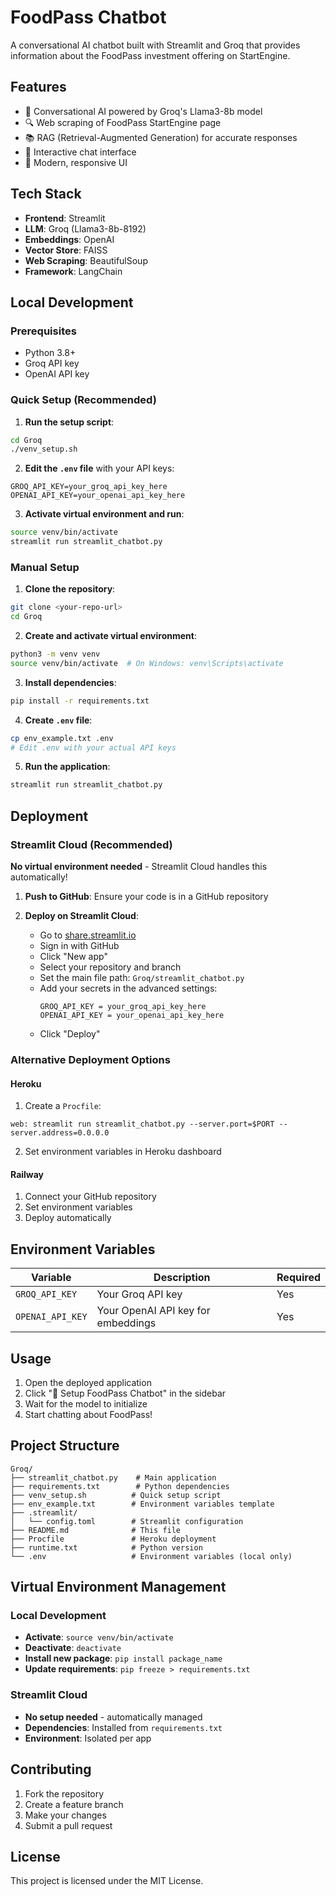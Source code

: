 # FoodPass Chatbot

A conversational AI chatbot built with Streamlit and Groq that provides information about the FoodPass investment offering on StartEngine.

## Features

- 🤖 Conversational AI powered by Groq's Llama3-8b model
- 🔍 Web scraping of FoodPass StartEngine page
- 📚 RAG (Retrieval-Augmented Generation) for accurate responses
- 💬 Interactive chat interface
- 🎨 Modern, responsive UI

## Tech Stack

- **Frontend**: Streamlit
- **LLM**: Groq (Llama3-8b-8192)
- **Embeddings**: OpenAI
- **Vector Store**: FAISS
- **Web Scraping**: BeautifulSoup
- **Framework**: LangChain

## Local Development

### Prerequisites

- Python 3.8+
- Groq API key
- OpenAI API key

### Quick Setup (Recommended)

1. **Run the setup script**:
```bash
cd Groq
./venv_setup.sh
```

2. **Edit the `.env` file** with your API keys:
```env
GROQ_API_KEY=your_groq_api_key_here
OPENAI_API_KEY=your_openai_api_key_here
```

3. **Activate virtual environment and run**:
```bash
source venv/bin/activate
streamlit run streamlit_chatbot.py
```

### Manual Setup

1. **Clone the repository**:
```bash
git clone <your-repo-url>
cd Groq
```

2. **Create and activate virtual environment**:
```bash
python3 -m venv venv
source venv/bin/activate  # On Windows: venv\Scripts\activate
```

3. **Install dependencies**:
```bash
pip install -r requirements.txt
```

4. **Create `.env` file**:
```bash
cp env_example.txt .env
# Edit .env with your actual API keys
```

5. **Run the application**:
```bash
streamlit run streamlit_chatbot.py
```

## Deployment

### Streamlit Cloud (Recommended)

**No virtual environment needed** - Streamlit Cloud handles this automatically!

1. **Push to GitHub**: Ensure your code is in a GitHub repository

2. **Deploy on Streamlit Cloud**:
   - Go to [share.streamlit.io](https://share.streamlit.io)
   - Sign in with GitHub
   - Click "New app"
   - Select your repository and branch
   - Set the main file path: `Groq/streamlit_chatbot.py`
   - Add your secrets in the advanced settings:
     ```
     GROQ_API_KEY = your_groq_api_key_here
     OPENAI_API_KEY = your_openai_api_key_here
     ```
   - Click "Deploy"

### Alternative Deployment Options

#### Heroku
1. Create a `Procfile`:
```
web: streamlit run streamlit_chatbot.py --server.port=$PORT --server.address=0.0.0.0
```

2. Set environment variables in Heroku dashboard

#### Railway
1. Connect your GitHub repository
2. Set environment variables
3. Deploy automatically

## Environment Variables

| Variable | Description | Required |
|----------|-------------|----------|
| `GROQ_API_KEY` | Your Groq API key | Yes |
| `OPENAI_API_KEY` | Your OpenAI API key for embeddings | Yes |

## Usage

1. Open the deployed application
2. Click "🚀 Setup FoodPass Chatbot" in the sidebar
3. Wait for the model to initialize
4. Start chatting about FoodPass!

## Project Structure

```
Groq/
├── streamlit_chatbot.py    # Main application
├── requirements.txt        # Python dependencies
├── venv_setup.sh          # Quick setup script
├── env_example.txt        # Environment variables template
├── .streamlit/
│   └── config.toml        # Streamlit configuration
├── README.md              # This file
├── Procfile               # Heroku deployment
├── runtime.txt            # Python version
└── .env                   # Environment variables (local only)
```

## Virtual Environment Management

### Local Development
- **Activate**: `source venv/bin/activate`
- **Deactivate**: `deactivate`
- **Install new package**: `pip install package_name`
- **Update requirements**: `pip freeze > requirements.txt`

### Streamlit Cloud
- **No setup needed** - automatically managed
- **Dependencies**: Installed from `requirements.txt`
- **Environment**: Isolated per app

## Contributing

1. Fork the repository
2. Create a feature branch
3. Make your changes
4. Submit a pull request

## License

This project is licensed under the MIT License. 